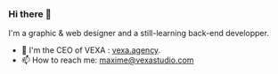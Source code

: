 ### Hi there 👋

I'm a graphic & web designer and a still-learning back-end developper.

- 🔭 I'm the CEO of VEXA : [vexa.agency](https://vexa.agency).
- 📫 How to reach me: [maxime@vexastudio.com](maxime@vexastudio.com)


